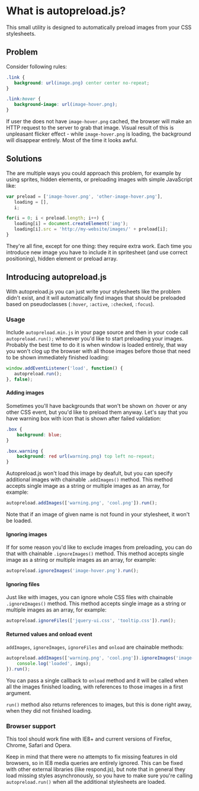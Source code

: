 # What is autopreload.js?

This small utility is designed to automatically preload images from your CSS stylesheets.


## Problem

Consider following rules:

 ```css
.link {
	background: url(image.png) center center no-repeat;
}

.link:hover {
	background-image: url(image-hover.png);
}
 ```

If user the does not have `image-hover.png` cached, the browser will make an HTTP request to the server to grab that image. Visual result of this is unpleasant flicker effect - while `image-hover.png` is loading, the background will disappear entirely. Most of the time it looks awful.


## Solutions

The are multiple ways you could approach this problem, for example by using sprites, hidden elements, or preloading images with simple JavaScript like:

 ```javascript
var	preload = ['image-hover.png', 'other-image-hover.png'],
	loading = [],
	i;

for(i = 0; i < preload.length; i++) {
	loading[i] = document.createElement('img');
	loading[i].src = 'http://my-website/images/' + preload[i];
}
 ```

They're all fine, except for one thing: they require extra work. Each time you introduce new image you have to include it in spritesheet (and use correct positioning), hidden element or preload array.


## Introducing autopreload.js

With autopreload.js you can just write your stylesheets like the problem didn't exist, and it will automatically find images that should be preloaded based on pseudoclasses (`:hover`, `:active`, `:checked`, `:focus`).


### Usage

Include `autopreload.min.js` in your page source and then in your code call `autopreload.run();` whenever you'd like to start preloading your images. Probably the best time to do it is when window is loaded entirely, that way you won't clog up the browser with all those images before those that need to be shown immediately finished loading:

 ```javascript
window.addEventListener('load', function() {
	autopreload.run();
}, false);
 ```

 
#### Adding images

Sometimes you'll have backgrounds that won't be shown on :hover or any other CSS event, but you'd like to preload them anyway. Let's say that you have warning box with icon that is shown after failed validation:

```css
.box {
	background: blue;
}

.box.warning {
	background: red url(warning.png) top left no-repeat;
}
 ```
Autopreload.js won't load this image by deafult, but you can specify additional images with chainable `.addImages()` method. This method accepts single image as a string or multiple images as an array, for example:

 ```javascript
 autopreload.addImages(['warning.png', 'cool.png']).run();
 ```

Note that if an image of given name is not found in your stylesheet, it won't be loaded.


#### Ignoring images

If for some reason you'd like to exclude images from preloading, you can do that with chainable `.ignoreImages()` method. This method accepts single image as a string or multiple images as an array, for example:

 ```javascript
autopreload.ignoreImages('image-hover.png').run();
 ```


#### Ignoring files

Just like with images, you can ignore whole CSS files with chainable `.ignoreImages()` method. This method accepts single image as a string or multiple images as an array, for example:

 ```javascript
autopreload.ignoreFiles(['jquery-ui.css', 'tooltip.css']).run();
 ```


#### Returned values and onload event

`addImages`, `ignoreImages`, `ignoreFiles` and `onload` are chainable methods:

 ```javascript
autopreload.addImages(['warning.png', 'cool.png']).ignoreImages('image-hover.png').ignoreFiles(['jquery-ui.css', 'tooltip.css']).onload(function(imgs) {
	 console.log('loaded', imgs); 
}).run();
 ```

You can pass a single callback to `onload` method and it will be called when all the images finished loading, with references to those images in a first argument.

`run()` method also returns references to images, but this is done right away, when they did not finished loading.


### Browser support

This tool should work fine with IE8+ and current versions of Firefox, Chrome, Safari and Opera.

Keep in mind that there were no attempts to fix missing features in old browsers, so in IE8 media queries are entirely ignored. This can be fixed with other external libraries (like respond.js), but note that in general they load missing styles asynchronously, so you have to make sure you're calling `autopreload.run()` when all the additional stylesheets are loaded.
